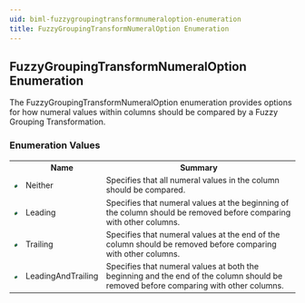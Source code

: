 ```yaml
---
uid: biml-fuzzygroupingtransformnumeraloption-enumeration
title: FuzzyGroupingTransformNumeralOption Enumeration
---
```


## FuzzyGroupingTransformNumeralOption Enumeration

<div class="LanguageSummary"><div class ="SummaryItem">The FuzzyGroupingTransformNumeralOption enumeration provides options for how numeral values within columns should be compared by a Fuzzy Grouping Transformation.</div></div>
<div class="EnumValueGroup">

### Enumeration Values

<table id="EnumValue" class="MemberList"><tbody><tr><th class="MemberTypeIconColumnHeader">&nbsp;</th><th class="MemberNameColumnHeader">Name</th><th class="MemberSummaryColumnHeader">Summary</th></tr><tr class="cd0"><td align="center" class="MemberTypeIcon"><img src="enumValue.png"></img></td><td class="MemberName">Neither</td><td class="MemberSummary"><div class ="SummaryItem">Specifies that all numeral values in the column should be compared.</div></td></tr><tr class="cd1"><td align="center" class="MemberTypeIcon"><img src="enumValue.png"></img></td><td class="MemberName">Leading</td><td class="MemberSummary"><div class ="SummaryItem">Specifies that numeral values at the beginning of the column should be removed before comparing with other columns.</div></td></tr><tr class="cd0"><td align="center" class="MemberTypeIcon"><img src="enumValue.png"></img></td><td class="MemberName">Trailing</td><td class="MemberSummary"><div class ="SummaryItem">Specifies that numeral values at the end of the column should be removed before comparing with other columns.</div></td></tr><tr class="cd1"><td align="center" class="MemberTypeIcon"><img src="enumValue.png"></img></td><td class="MemberName">LeadingAndTrailing</td><td class="MemberSummary"><div class ="SummaryItem">Specifies that numeral values at both the beginning and the end of the column should be removed before comparing with other columns.</div></td></tr></tbody></table>
</div>